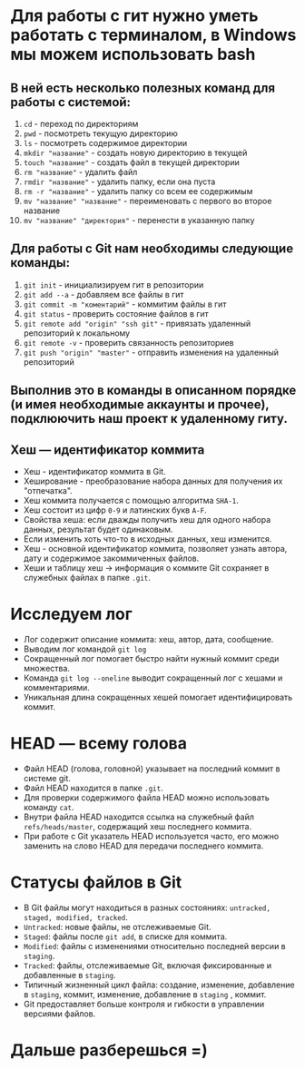 # Для работы с гит нужно уметь работать с терминалом, в Windows мы можем использовать bash
## В ней есть несколько полезных команд для работы с системой:
1. ```cd``` - переход по директориям
2. ```pwd``` - посмотреть текущую директорию
3. ```ls``` - посмотреть содержимое директории
4. ```mkdir "название"``` - создать новую директорию в текущей
5. ```touch "название"``` - создать файл в текущей директории
6. ```rm "название"``` - удалить файл
7. ```rmdir "название"``` - удалить папку, если она пуста
8. ```rm -r "название"``` - удалить папку со всем ее содержимым
9. ```mv "название" "название"``` - переименовать с первого во второе название
10. ```mv "название" "директория"``` - перенести в указанную папку
## Для работы с Git нам необходимы следующие команды:
1. ```git init``` - инициализируем гит в репозитории
2. ```git add --a``` - добавляем все файлы в гит
3. ```git commit -m "коментарий"``` - коммитим файлы в гит
4. ```git status``` - проверить состояние файлов в гит
5. ```git remote add "origin" "ssh git"``` - привязать удаленный репозиторий к локальному
6. ```git remote -v``` - проверить связанность репозиториев
4. ```git push "origin" "master"``` - отправить изменения на удаленный репозиторий
## Выполнив это в команды в описанном порядке (и имея необходимые аккаунты и прочее), подклюючить наш проект к удаленному гиту.
## Хеш — идентификатор коммита
- Хеш - идентификатор коммита в Git.
- Хеширование - преобразование набора данных для получения их "отпечатка".
- Хеш коммита получается с помощью алгоритма ```SHA-1```.
- Хеш состоит из цифр ```0-9``` и латинских букв ```A-F```.
- Свойства хеша: если дважды получить хеш для одного набора данных, результат будет одинаковым.
- Если изменить хоть что-то в исходных данных, хеш изменится.
- Хеш - основной идентификатор коммита, позволяет узнать автора, дату и содержимое закоммиченных файлов.
- Хеши и таблицу хеш → информация о коммите Git сохраняет в служебных файлах в папке ```.git```.
# Исследуем лог
- Лог содержит описание коммита: хеш, автор, дата, сообщение.
- Выводим лог командой ```git log```
- Сокращенный лог помогает быстро найти нужный коммит среди множества.
- Команда ```git log --oneline``` выводит сокращенный лог с хешами и комментариями.
- Уникальная длина сокращенных хешей помогает идентифицировать коммит.
# HEAD — всему голова
- Файл HEAD (голова, головной) указывает на последний коммит в системе git.
- Файл HEAD находится в папке ```.git```.
- Для проверки содержимого файла HEAD можно использовать команду ```cat```.
- Внутри файла HEAD находится ссылка на служебный файл ```refs/heads/master```, содержащий хеш последнего коммита.
- При работе с Git указатель HEAD используется часто, его можно заменить на слово HEAD для передачи последнего коммита.
# Статусы файлов в Git
- В Git файлы могут находиться в разных состояниях: ```untracked, staged, modified, tracked```.
- ``Untracked``: новые файлы, не отслеживаемые Git.
- ``Staged``: файлы после ```git add```, в списке для коммита.
- ``Modified``: файлы с изменениями относительно последней версии в ```staging```.
- ``Tracked``: файлы, отслеживаемые Git, включая фиксированные и добавленные в ```staging```.
- Типичный жизненный цикл файла: создание, изменение, добавление в ```staging```, коммит, изменение, добавление в ```staging```	, коммит.
- Git предоставляет больше контроля и гибкости в управлении версиями файлов.

# Дальше разберешься =)